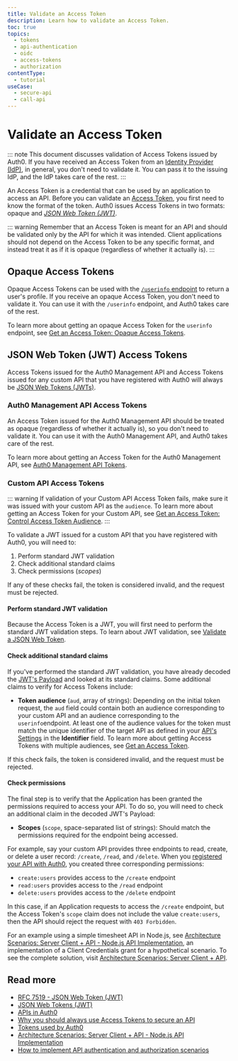 ```yaml
---
title: Validate an Access Token
description: Learn how to validate an Access Token.
toc: true
topics:
  - tokens
  - api-authentication
  - oidc
  - access-tokens
  - authorization
contentType: 
  - tutorial
useCase:
  - secure-api
  - call-api
---
```

# Validate an Access Token

::: note
This document discusses validation of Access Tokens issued by Auth0. If you have received an Access Token from an [Identity Provider (IdP)](/identityproviders), in general, you don't need to validate it. You can pass it to the issuing IdP, and the IdP takes care of the rest.
:::

An Access Token is a credential that can be used by an application to access an API. Before you can validate an [Access Token](/tokens/access-tokens), you first need to know the format of the token. Auth0 issues Access Tokens in two formats: opaque and <dfn data-key="json-web-token">[JSON Web Token (JWT)](/jwt)</dfn>.

::: warning
Remember that an Access Token is meant for an API and should be validated only by the API for which it was intended. Client applications should not depend on the Access Token to be any specific format, and instead treat it as if it is opaque (regardless of whether it actually is).
:::

## Opaque Access Tokens

Opaque Access Tokens can be used with the [`/userinfo` endpoint](/api/authentication#get-user-info) to return a user's profile. If you receive an opaque Access Token, you don't need to validate it. You can use it with the `/userinfo` endpoint, and Auth0 takes care of the rest. 

To learn more about getting an opaque Access Token for the `userinfo` endpoint, see [Get an Access Token: Opaque Access Tokens](/tokens/guides/access-token/get-access-tokens#opaque-access-tokens).

## JSON Web Token (JWT) Access Tokens

Access Tokens issued for the Auth0 Management API and Access Tokens issued for any custom API that you have registered with Auth0 will always be [JSON Web Tokens (JWTs)](/jwt).

### Auth0 Management API Access Tokens

An Access Token issued for the Auth0 Management API should be treated as opaque (regardless of whether it actually is), so you don't need to validate it. You can use it with the Auth0 Management API, and Auth0 takes care of the rest. 

To learn more about getting an Access Token for the Auth0 Management API, see [Auth0 Management API Tokens](/api/management/v2/tokens).

### Custom API Access Tokens

::: warning
If validation of your Custom API Access Token fails, make sure it was issued with your custom API as the `audience`. To learn more about getting an Access Token for your Custom API, see [Get an Access Token: Control Access Token Audience](/tokens/guides/access-token/get-access-tokens#control-access-token-audience).
:::

To validate a JWT issued for a custom API that you have registered with Auth0, you will need to:

1. Perform standard JWT validation
2. Check additional standard claims
3. Check permissions (<dfn data-key="scope">scopes</dfn>)

If any of these checks fail, the token is considered invalid, and the request must be rejected.

#### Perform standard JWT validation

Because the Access Token is a JWT, you will first need to perform the standard JWT validation steps. To learn about JWT validation, see [Validate a JSON Web Token](/tokens/guides/jwt/validate-jwt).

#### Check additional standard claims

If you've performed the standard JWT validation, you have already decoded the [JWT's Payload](/tokens/reference/jwt/jwt-structure#payload) and looked at its standard claims. Some additional claims to verify for Access Tokens include:

* **Token audience** (`aud`, array of strings): Depending on the initial token request, the `aud` field could contain both an audience corresponding to your custom API and an audience corresponding to the `userinfo`endpoint. At least one of the audience values for the token must match the unique identifier of the target API as defined in your [API's Settings](${manage_url}/#/apis) in the **Identifier** field. To learn more about getting Access Tokens with multiple audiences, see [Get an Access Token](/tokens/guides/access-token/get-access-tokens).

If this check fails, the token is considered invalid, and the request must be rejected.

#### Check permissions

The final step is to verify that the Application has been granted the permissions required to access your API. To do so, you will need to check an additional claim in the decoded JWT's Payload:

* **Scopes** (`scope`, space-separated list of strings): Should match the permissions required for the endpoint being accessed.

For example, say your custom API provides three endpoints to read, create, or delete a user record: `/create`, `/read`, and `/delete`. When you [registered your API with Auth0](/getting-started/set-up-api), you created three corresponding permissions:

- `create:users` provides access to the `/create` endpoint
- `read:users` provides access to the `/read` endpoint
- `delete:users` provides access to the `/delete` endpoint

In this case, if an Application requests to access the `/create` endpoint, but the Access Token's `scope` claim does not include the value `create:users`, then the API should reject the request with `403 Forbidden`.

For an example using a simple timesheet API in Node.js, see [Architecture Scenarios: Server Client + API - Node.js API Implementation](/architecture-scenarios/application/server-api/api-implementation-nodejs#check-the-client-permissions), an implementation of a Client Credentials grant for a hypothetical scenario. To see the complete solution, visit [Architecture Scenarios: Server Client + API](/architecture-scenarios/application/server-api).


## Read more

- [RFC 7519 - JSON Web Token (JWT)](https://tools.ietf.org/html/rfc7519)
- [JSON Web Tokens (JWT)](/jwt)
- [APIs in Auth0](/apis)
- [Why you should always use Access Tokens to secure an API](/api-auth/why-use-access-tokens-to-secure-apis)
- [Tokens used by Auth0](/tokens)
- [Architecture Scenarios: Server Client + API - Node.js API Implementation](/architecture-scenarios/application/server-api/api-implementation-nodejs#check-the-application-permissions)
- [How to implement API authentication and authorization scenarios](/api-auth)
